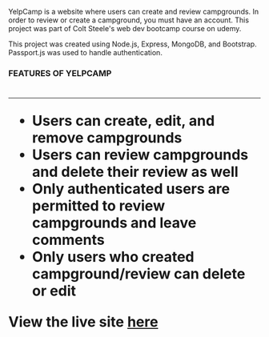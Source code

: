 YelpCamp is a website where users can create and review campgrounds. In order to review or create a campground, you must have an account.
 This project was part of Colt Steele's web dev bootcamp course on udemy.

This project was created using Node.js, Express, MongoDB, and Bootstrap. Passport.js was used to handle authentication.

<h3>FEATURES OF YELPCAMP<h1/>
<hr/>
<span>
<ul>
    <li>Users can create, edit, and remove campgrounds</li>
    <li>Users can review campgrounds and delete their review as well</li>
    <li>Only authenticated users are permitted to review campgrounds and leave comments</li>
    <li>Only users who created campground/review can delete or edit</li>
</ul>
</span>

<p>View the live site <a href="morning-oasis-67101.herokuapp.com">here</a><p/>
    

